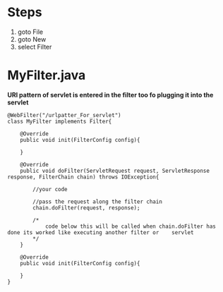 # Steps

1. goto File
2. goto New
3. select Filter

# MyFilter.java

**URl pattern of servlet is entered in the filter too fo plugging it into the servlet**

```
@WebFilter("/urlpatter_For_servlet")
class MyFilter implements Filter{

	@Override
	public void init(FilterConfig config){

	}

	@Override
	public void doFilter(ServletRequest request, ServletResponse response, FilterChain chain) throws IOException{

		//your code

		//pass the request along the filter chain
		chain.doFilter(request, response);

		/*
			code below this will be called when chain.doFilter has 	done its worked like executing another filter or 	servlet
		*/
	}

	@Override
	public void init(FilterConfig config){

	}
}

```
